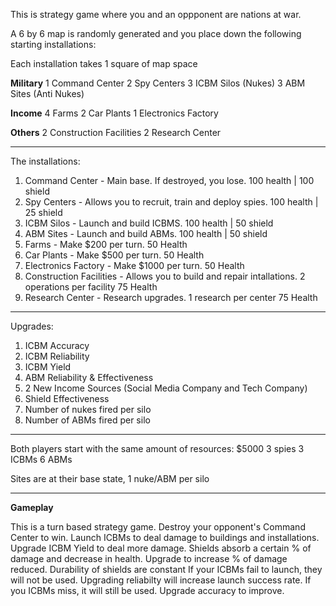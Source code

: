 This is strategy game where you and an oppponent are nations at war. 

A 6 by 6 map is randomly generated and you place down the following starting installations:

Each installation takes 1 square of map space

**Military**
1 Command Center
2 Spy Centers
3 ICBM Silos    (Nukes)
3 ABM Sites     (Anti Nukes)

**Income**
4 Farms
2 Car Plants
1 Electronics Factory

**Others**
2 Construction Facilities
2 Research Center 

---

The installations:

1. Command Center - Main base. If destroyed, you lose. 100 health | 100 shield
2. Spy Centers - Allows you to recruit, train and deploy spies. 100 health | 25 shield
3. ICBM Silos - Launch and build ICBMS. 100 health | 50 shield
4. ABM Sites - Launch and build ABMs. 100 health | 50 shield
5. Farms - Make $200 per turn. 50 Health
6. Car Plants - Make $500 per turn. 50 Health
7. Electronics Factory - Make $1000 per turn. 50 Health
8. Construction Facilities - Allows you to build and repair intallations. 2 operations per facility 75 Health
9. Research Center - Research upgrades. 1 research per center 75 Health
---

Upgrades:
1. ICBM Accuracy 
2. ICBM Reliability
3. ICBM Yield
4. ABM Reliability & Effectiveness
5. 2 New Income Sources (Social Media Company and Tech Company)
6. Shield Effectiveness
7. Number of nukes fired per silo 
8. Number of ABMs fired per silo

---

Both players start with the same amount of resources:
$5000
3 spies
3 ICBMs
6 ABMs

Sites are at their base state, 1 nuke/ABM per silo

--- 

**Gameplay**

This is a turn based strategy game.
Destroy your opponent's Command Center to win.
Launch ICBMs to deal damage to buildings and installations.
Upgrade ICBM Yield to deal more damage.
Shields absorb a certain % of damage and decrease in health. Upgrade to increase % of damage reduced. Durability of shields are constant
If your ICBMs fail to launch, they will not be used. Upgrading reliabilty will increase launch success rate.
If you ICBMs miss, it will still be used. Upgrade accuracy to improve.